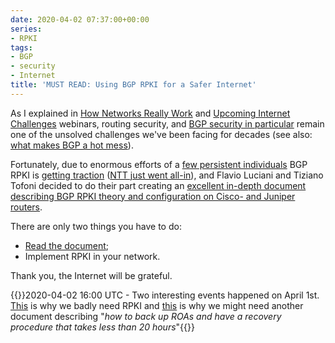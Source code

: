 ```yaml
---
date: 2020-04-02 07:37:00+00:00
series:
- RPKI
tags:
- BGP
- security
- Internet
title: 'MUST READ: Using BGP RPKI for a Safer Internet'
---
```

As I explained in [How Networks Really Work](https://www.ipspace.net/How_Networks_Really_Work) and [Upcoming Internet Challenges](https://www.ipspace.net/Upcoming_Internet_Challenges) webinars, routing security, and [BGP security in particular](https://blog.ipspace.net/2019/07/rant-some-internet-service-providers.html) remain one of the unsolved challenges we've been facing for decades (see also: [what makes BGP a hot mess](https://blog.ipspace.net/2019/11/facts-and-fiction-bgp-is-hot-mess.html)).

Fortunately, due to enormous efforts of a [few persistent individuals](https://www.manrs.org/about/history/) BGP RPKI is [getting traction](https://www.manrs.org/isps/participants/) ([NTT just went all-in](https://www.gin.ntt.net/ntt-improves-security-of-the-internet-with-rpki-origin-validation-deployment/)), and Flavio Luciani and Tiziano Tofoni decided to do their part creating an [excellent in-depth document describing BGP RPKI theory and configuration on Cisco- and Juniper routers](https://blog.reissromoli.com/2020/03/bgp-rpki-instructions-for-use-en.html).

There are only two things you have to do:

* [Read the document](https://blog.reissromoli.com/2020/03/bgp-rpki-instructions-for-use-en.html);
* Implement RPKI in your network.

Thank you, the Internet will be grateful.

{{<note update>}}2020-04-02 16:00 UTC - Two interesting events happened on April 1st. [This](https://radar.qrator.net/blog/how_you_deal_with_route_leaks) is why we badly need RPKI and [this](https://www.ripe.net/support/service-announcements/accidental-roa-deletion) is why we might need another document describing "_how to back up ROAs and have a recovery procedure that takes less than 20 hours_"{{</note>}}